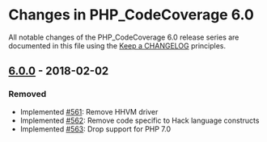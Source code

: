 # Changes in PHP_CodeCoverage 6.0

All notable changes of the PHP_CodeCoverage 6.0 release series are documented in this file using the [Keep a CHANGELOG](http://keepachangelog.com/) principles.

## [6.0.0] - 2018-02-02

### Removed

* Implemented [#561](https://github.com/sebastianbergmann/php-code-coverage/issues/561): Remove HHVM driver
* Implemented [#562](https://github.com/sebastianbergmann/php-code-coverage/issues/562): Remove code specific to Hack language constructs
* Implemented [#563](https://github.com/sebastianbergmann/php-code-coverage/issues/563): Drop support for PHP 7.0

[6.0.0]: https://github.com/sebastianbergmann/php-code-coverage/compare/5.2...6.0.0

